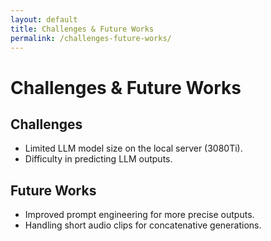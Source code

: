 ```yaml
---
layout: default
title: Challenges & Future Works
permalink: /challenges-future-works/
---
```


# Challenges & Future Works

## Challenges
- Limited LLM model size on the local server (3080Ti).
- Difficulty in predicting LLM outputs.

## Future Works
- Improved prompt engineering for more precise outputs.
- Handling short audio clips for concatenative generations.